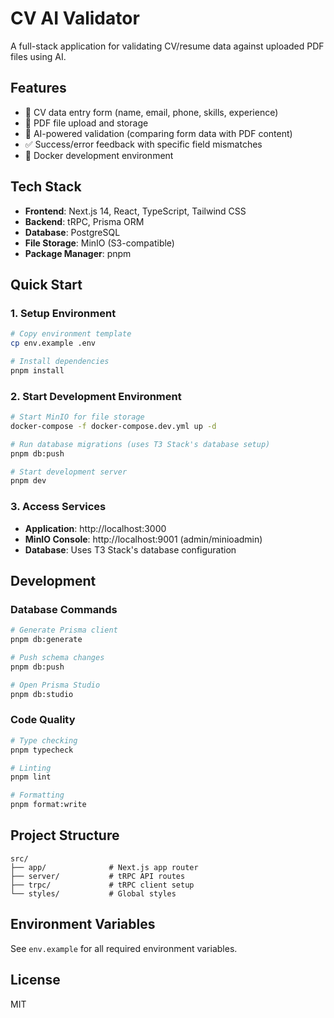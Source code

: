 # CV AI Validator

A full-stack application for validating CV/resume data against uploaded PDF files using AI.

## Features

- 📝 CV data entry form (name, email, phone, skills, experience)
- 📄 PDF file upload and storage
- 🤖 AI-powered validation (comparing form data with PDF content)
- ✅ Success/error feedback with specific field mismatches
- 🐳 Docker development environment

## Tech Stack

- **Frontend**: Next.js 14, React, TypeScript, Tailwind CSS
- **Backend**: tRPC, Prisma ORM
- **Database**: PostgreSQL
- **File Storage**: MinIO (S3-compatible)
- **Package Manager**: pnpm

## Quick Start

### 1. Setup Environment

```bash
# Copy environment template
cp env.example .env

# Install dependencies
pnpm install
```

### 2. Start Development Environment

```bash
# Start MinIO for file storage
docker-compose -f docker-compose.dev.yml up -d

# Run database migrations (uses T3 Stack's database setup)
pnpm db:push

# Start development server
pnpm dev
```

### 3. Access Services

- **Application**: http://localhost:3000
- **MinIO Console**: http://localhost:9001 (admin/minioadmin)
- **Database**: Uses T3 Stack's database configuration

## Development

### Database Commands

```bash
# Generate Prisma client
pnpm db:generate

# Push schema changes
pnpm db:push

# Open Prisma Studio
pnpm db:studio
```

### Code Quality

```bash
# Type checking
pnpm typecheck

# Linting
pnpm lint

# Formatting
pnpm format:write
```

## Project Structure

```
src/
├── app/              # Next.js app router
├── server/           # tRPC API routes
├── trpc/             # tRPC client setup
└── styles/           # Global styles
```

## Environment Variables

See `env.example` for all required environment variables.

## License

MIT
